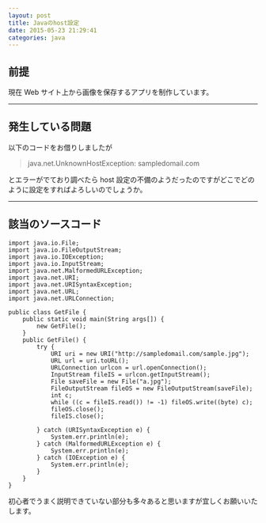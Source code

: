 ```yaml
---
layout: post
title: Javaのhost設定
date: 2015-05-23 21:29:41
categories: java
---
```

<h2>前提</h2>

<p>現在 Web サイト上から画像を保存するアプリを制作しています。</p>

<hr>

<h2>発生している問題</h2>

<p>以下のコードをお借りしましたが</p>

<blockquote>
  <p>java.net.UnknownHostException: sampledomail.com</p>
</blockquote>

<p>とエラーがでており調べたら host 設定の不備のようだったのですがどこでどのように設定をすればよろしいのでしょうか。</p>

<hr>

<h2>該当のソースコード</h2>

```
import java.io.File;
import java.io.FileOutputStream;
import java.io.IOException;
import java.io.InputStream;
import java.net.MalformedURLException;
import java.net.URI;
import java.net.URISyntaxException;
import java.net.URL;
import java.net.URLConnection;

public class GetFile {
    public static void main(String args[]) {
        new GetFile();
    }
    public GetFile() {
        try {
            URI uri = new URI("http://sampledomail.com/sample.jpg");
            URL url = uri.toURL();
            URLConnection urlcon = url.openConnection();
            InputStream fileIS = urlcon.getInputStream();
            File saveFile = new File("a.jpg");
            FileOutputStream fileOS = new FileOutputStream(saveFile);
            int c;
            while ((c = fileIS.read()) != -1) fileOS.write((byte) c);
            fileOS.close();
            fileIS.close();

        } catch (URISyntaxException e) {
            System.err.println(e);
        } catch (MalformedURLException e) {
            System.err.println(e);
        } catch (IOException e) {
            System.err.println(e);
        }
    }
}
```

<p>初心者でうまく説明できていない部分も多々あると思いますが宜しくお願いいたします。</p>
